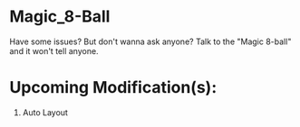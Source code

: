 # Magic_8-Ball
Have some issues? But don't wanna ask anyone? Talk to the "Magic 8-ball" and it won't tell anyone.

# Upcoming Modification(s):
1. Auto Layout

